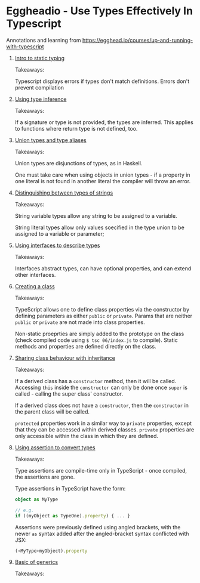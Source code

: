 # Eggheadio - Use Types Effectively In Typescript

Annotations and learning from https://egghead.io/courses/up-and-running-with-typescript

1. [Intro to static typing](/01/index.ts)

    Takeaways:

    Typescript displays errors if types don't match definitions. Errors don't
    prevent compilation

2. [Using type inference](/02/index.ts)

    Takeaways:

    If a signature or type is not provided, the types are inferred. This applies
    to functions where return type is not defined, too.

3. [Union types and type aliases](/03/index.ts)

    Takeaways:

    Union types are disjunctions of types, as in Haskell.

    One must take care when using objects in union types - if a property in one
    literal is not found in another literal the compiler will throw an error.

4. [Distinguishing between types of strings](/04/index.ts)

    Takeaways:

    String variable types allow any string to be assigned to a variable.

    String literal types allow only values soecified in the type union to be
    assigned to a variable or parameter;

5. [Using interfaces to describe types](/05/index.ts)

    Takeaways:

    Interfaces abstract types, can have optional properties, and can extend
    other interfaces.

6. [Creating a class](/06/index.ts)

    Takeaways:

    TypeScript allows one to define class properties via the constructor by
    defining parameters as either `public` or `private`. Params that are neither
    `public` or `private` are not made into class properties.

    Non-static proeprties are simply added to the prototype on the class (check
    compiled code using `$ tsc 06/index.js` to compile). Static methods and
    properties are defined directly on the class.

7. [Sharing class behaviour with inheritance](/07/index.ts)

    Takeaways:

    If a derived class has a `constructor` method, then it will be called.
    Accessing `this` inside the `constructor` can only be done once `super` is
    called - calling the super class' constructor.

    If a derived class does not have a `constructor`, then the `constructor` in
    the parent class will be called.

    `protected` properties work in a similar way to `private` properties, except
    that they can be accessed within derived classes. `private` properties are
    only accessible within the class in which they are defined.
8. [Using assertion to convert types](/08/index.ts)

    Takeaways:

    Type assertions are compile-time only in TypeScript - once compiled, the
    assertions are gone.

    Type assertions in TypeScript have the form:

    ```typescript
    object as MyType

    // e.g.
    if ((myObject as TypeOne).property) { ... }
    ```

    Assertions were previously defined using angled brackets, with the newer
    `as` syntax added after the angled-bracket syntax conflicted with JSX:

    ```typescript
    (<MyType>myObject).property
    ```
9. [Basic of generics](/09/index.ts)

    Takeaways:

